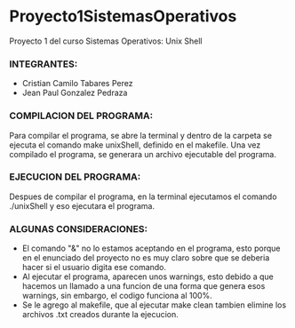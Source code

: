 # Proyecto1SistemasOperativos
Proyecto 1 del curso Sistemas Operativos: Unix Shell

### INTEGRANTES:
* Cristian Camilo Tabares Perez
* Jean Paul Gonzalez Pedraza

### COMPILACION DEL PROGRAMA:
  Para compilar el programa, se abre la terminal y dentro de la carpeta se ejecuta el comando make unixShell, definido en el makefile.
  Una vez compilado el programa, se generara un archivo ejecutable del programa.
  
### EJECUCION DEL PROGRAMA:
  Despues de compilar el programa, en la terminal ejecutamos el comando ./unixShell y eso ejecutara el programa.
  
### ALGUNAS CONSIDERACIONES:
  * El comando "&" no lo estamos aceptando en el programa, esto porque en el enunciado del proyecto no es muy claro sobre que se deberia hacer si el        usuario digita ese comando.
  * Al ejecutar el programa, aparecen unos warnings, esto debido a que hacemos un llamado a una funcion de una forma que genera esos warnings, sin embargo, el codigo funciona al 100%.
  * Se le agrego al makefile, que al ejecutar make clean tambien elimine los archivos .txt creados durante la ejecucion.
